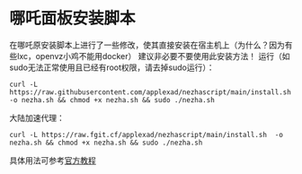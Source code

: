 # 哪吒面板安装脚本
在哪吒原安装脚本上进行了一些修改，使其直接安装在宿主机上（为什么？因为有些lxc，openvz小鸡不能用docker）
建议非必要不要使用此安装方法！
运行（如sudo无法正常使用且已经有root权限，请去掉sudo运行）：

```
curl -L https://raw.githubusercontent.com/applexad/nezhascript/main/install.sh  -o nezha.sh && chmod +x nezha.sh && sudo ./nezha.sh
```

大陆加速代理：
```
curl -L https://raw.fgit.cf/applexad/nezhascript/main/install.sh  -o nezha.sh && chmod +x nezha.sh && sudo ./nezha.sh
```

具体用法可参考[官方教程](https://nezha.wiki/guide/dashboard.html)
